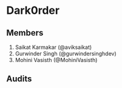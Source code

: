 # Dark0rder

## Members

1. Saikat Karmakar (@aviksaikat)
2. Gurwinder Singh (@gurwindersinghdev)
3. Mohini Vasisth (@MohiniVasisth)

## Audits
